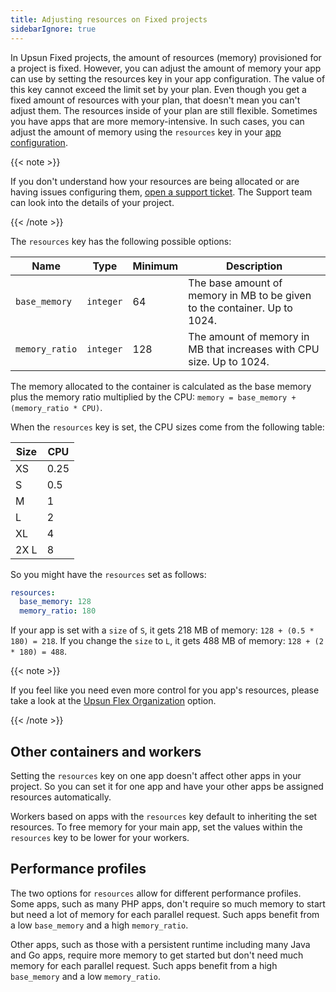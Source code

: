 ```yaml
---
title: Adjusting resources on Fixed projects
sidebarIgnore: true
---
```


In Upsun Fixed projects, the amount of resources (memory) provisioned for a project is fixed. However, you can adjust the amount of memory your app can use by setting the resources key in your app configuration. The value of this key cannot exceed the limit set by your plan. Even though you get a fixed amount of resources with your plan, that doesn't mean you can't adjust them. The resources inside of your plan are still flexible. Sometimes you have apps that are more memory-intensive.
In such cases, you can adjust the amount of memory using the `resources` key in your [app configuration](/create-apps/_index.md).

{{< note >}}

If you don't understand how your resources are being allocated or are having issues configuring them,
[open a support ticket](https://console.upsun.com/-/users/~/tickets/open?category=high-mem-plans).
The Support team can look into the details of your project.

{{< /note >}}

The `resources` key has the following possible options:

| Name           | Type      | Minimum | Description                                                               |
| -------------- | --------- | ------- | ------------------------------------------------------------------------- |
| `base_memory`  | `integer` | 64      | The base amount of memory in MB to be given to the container. Up to 1024. |
| `memory_ratio` | `integer` | 128     | The amount of memory in MB that increases with CPU size. Up to 1024.      |

The memory allocated to the container is calculated as the base memory plus the memory ratio multiplied by the CPU:
`memory = base_memory + (memory_ratio * CPU)`.

When the `resources` key is set, the CPU sizes come from the following table:

| Size | CPU  |
| ---- | ---- |
| XS   | 0.25 |
| S    | 0.5  |
| M    | 1    |
| L    | 2    |
| XL   | 4    |
| 2X L | 8    |

So you might have the `resources` set as follows:

```yaml {configFile="app"}
resources:
  base_memory: 128
  memory_ratio: 180
```

If your app is set with a `size` of `S`, it gets 218&nbsp;MB of memory: `128 + (0.5 * 180) = 218`.
If you change the `size` to `L`, it gets 488&nbsp;MB of memory: `128 + (2 * 180) = 488`.

{{< note >}}

If you feel like you need even more control for you app's resources, please take a look at the [Upsun Flex Organization](https://docs.upsun.com/administration/organizations.html#what-is-a-upsun-flex-organization) option. 

{{< /note >}}

## Other containers and workers

Setting the `resources` key on one app doesn't affect other apps in your project.
So you can set it for one app and have your other apps be assigned resources automatically.

Workers based on apps with the `resources` key default to inheriting the set resources.
To free memory for your main app,
set the values within the `resources` key to be lower for your workers.

## Performance profiles

The two options for `resources` allow for different performance profiles.
Some apps, such as many PHP apps, don't require so much memory to start
but need a lot of memory for each parallel request.
Such apps benefit from a low `base_memory` and a high `memory_ratio`.

Other apps, such as those with a persistent runtime including many Java and Go apps,
require more memory to get started
but don't need much memory for each parallel request.
Such apps benefit from a high `base_memory` and a low `memory_ratio`.
